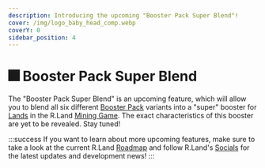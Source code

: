 ```yaml
---
description: Introducing the upcoming "Booster Pack Super Blend"!
cover: /img/logo_baby_head_comp.webp
coverY: 0
sidebar_position: 4
---
```


# 🎆 Booster Pack Super Blend

The "Booster Pack Super Blend" is an upcoming feature, which will allow you to blend all six different [Booster Pack](/nfts/packs.md#booster-pack) variants into a "super" booster for [Lands](/nfts/lands-and-tools.md#lands) in the R.Land [Mining Game](/gaming/r.land-mining-game/). The exact characteristics of this booster are yet to be revealed. Stay tuned!

:::success
If you want to learn about more upcoming features, make sure to take a look at the current R.Land [Roadmap](roadmap.md) and follow R.Land's [Socials](/community/socials) for the latest updates and development news!
:::
